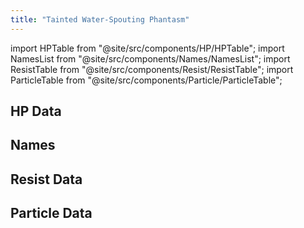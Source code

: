 ```yaml
---
title: "Tainted Water-Spouting Phantasm"
---
```


import HPTable from "@site/src/components/HP/HPTable";
import NamesList from "@site/src/components/Names/NamesList";
import ResistTable from "@site/src/components/Resist/ResistTable";
import ParticleTable from "@site/src/components/Particle/ParticleTable";

## HP Data

<HPTable item_key="taintedwaterspoutingphantasm" data_src="enemy" />

## Names

<NamesList item_key="taintedwaterspoutingphantasm" data_src="enemy" />

## Resist Data

<ResistTable item_key="taintedwaterspoutingphantasm" data_src="enemy" />

## Particle Data

<ParticleTable item_key="taintedwaterspoutingphantasm" data_src="enemy" />